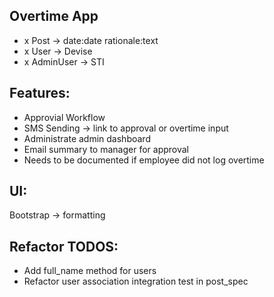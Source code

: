 ## Overtime App

- x Post -> date:date rationale:text
- x User -> Devise
- x AdminUser -> STI

## Features:
- Approvial Workflow
- SMS Sending -> link to approval or overtime input
- Administrate admin dashboard
- Email summary to manager for approval
- Needs to be documented if employee did not log overtime

## UI:
Bootstrap -> formatting


## Refactor TODOS:
- Add full_name method for users
- Refactor user association integration test in post_spec
